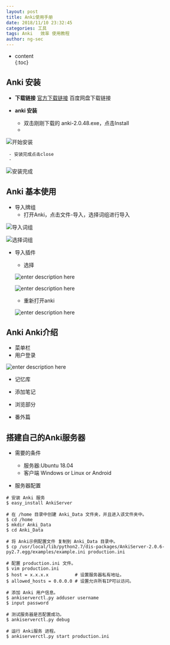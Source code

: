 ```yaml
---
layout: post  
title: Anki使用手册
date: 2018/11/10 23:32:45
categories: 工具 
tags: Anki   效率 使用教程
author: ng-sec  
---
```


* content  
{:toc}

## Anki 安装

 - **下载链接**
	 [官方下载链接](https://apps.ankiweb.net/#download)
	百度网盘下载链接

- **anki 安装**

	- 双击刚刚下载的 anki-2.0.48.exe，点击Install
	- 
![开始安装](http://800wifi.com/ng-sec/1541866868535.png)

	 - 安装完成点击close  
	 - 
  ![安装完成](http://800wifi.com/ng-sec/1541909077456.png)

## Anki 基本使用
- 导入牌组
	- 打开Anki，点击文件-导入，选择词组进行导入
	
![导入词组](http://800wifi.com/ng-sec/1541909502288.png) 

![选择词组](http://800wifi.com/ng-sec/1541909693706.png)

- 导入插件
	- 选择
	
	![enter description here](http://800wifi.com/ng-sec/1541911628468.png)
		
	![enter description here](http://800wifi.com/ng-sec/1541911676216.png)
	- 重新打开anki
	
	![enter description here](http://800wifi.com/ng-sec/1541911764262.png)
## Anki Anki介绍
 
- 菜单栏
 - 用户登录
 
 ![enter description here](http://800wifi.com/ng-sec/1541914151719.png)
- 记忆库

- 添加笔记

- 浏览部分

- 番外篇

## 搭建自己的Anki服务器

- 需要的条件
	- 服务器:Ubuntu 18.04
	- 客户端 Windows or Linux or Android

- 服务器配置

``` shell
# 安装 Anki 服务
$ easy_install AnkiServer 

# 在 /home 目录中创建 Anki_Data 文件夹，并且进入该文件夹中。
$ cd /home
$ mkdir Anki_Data
$ cd Anki_Data

# 将 Anki示例配置文件 复制到 Anki_Data 目录中。
$ cp /usr/local/lib/python2.7/dis-packages/AnkiServer-2.0.6-py2.7.egg/examples/example.ini production.ini

# 配置 production.ini 文件。
$ vim production.ini
$ host = x.x.x.x          # 设置服务器私有地址。
$ allowed_hosts = 0.0.0.0 # 设置允许所有IP可以访问。

# 添加 Anki 用户信息。
$ ankiserverctl.py adduser username
$ input password

# 测试服务器是否配置成功。
$ ankiserverctl.py debug 

# 运行 Anki服务 进程。
$ ankiserverctl.py start production.ini
```